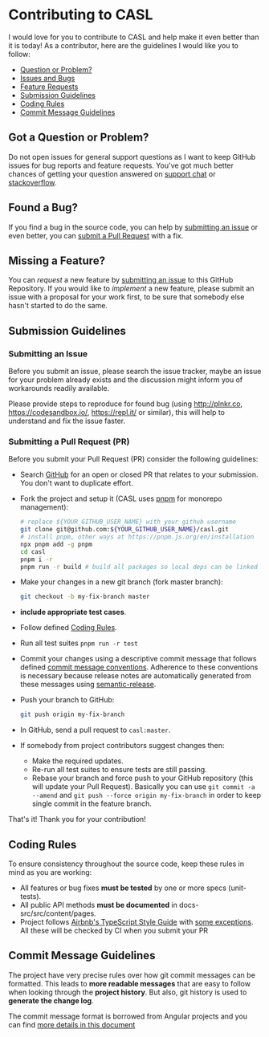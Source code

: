 # Contributing to CASL

I would love for you to contribute to CASL and help make it even better than it is today! As a contributor, here are the guidelines I would like you to follow:

 - [Question or Problem?](#question)
 - [Issues and Bugs](#issue)
 - [Feature Requests](#feature)
 - [Submission Guidelines](#submit)
 - [Coding Rules](#rules)
 - [Commit Message Guidelines](#commit)

## <a name="question"></a> Got a Question or Problem?

Do not open issues for general support questions as I want to keep GitHub issues for bug reports and feature requests. You've got much better chances of getting your question answered on [support chat][chat] or [stackoverflow](https://stackoverflow.com/questions/tagged/casl).

## <a name="issue"></a> Found a Bug?

If you find a bug in the source code, you can help by [submitting an issue](#submit-issue) or even better, you can [submit a Pull Request](#submit-pr) with a fix.

## <a name="feature"></a> Missing a Feature?

You can *request* a new feature by [submitting an issue](#submit-issue) to this GitHub Repository. If you would like to *implement* a new feature, please submit an issue with a proposal for your work first, to be sure that somebody else hasn't started to do the same.

## <a name="submit"></a> Submission Guidelines

### <a name="submit-issue"></a> Submitting an Issue

Before you submit an issue, please search the issue tracker, maybe an issue for your problem already exists and the discussion might inform you of workarounds readily available.

Please provide steps to reproduce for found bug (using http://plnkr.co, https://codesandbox.io/, https://repl.it/ or similar), this will help to understand and fix the issue faster.

### <a name="submit-pr"></a> Submitting a Pull Request (PR)

Before you submit your Pull Request (PR) consider the following guidelines:

* Search [GitHub](https://github.com/stalniy/casl/pulls) for an open or closed PR
  that relates to your submission. You don't want to duplicate effort.

* Fork the project and setup it (CASL uses [pnpm](https://pnpm.js.org/) for monorepo management):

  ```sh
  # replace ${YOUR_GITHUB_USER_NAME} with your github username
  git clone git@github.com:${YOUR_GITHUB_USER_NAME}/casl.git
  # install pnpm, other ways at https://pnpm.js.org/en/installation
  npx pnpm add -g pnpm
  cd casl
  pnpm i -r
  pnpm run -r build # build all packages so local deps can be linked
  ```

* Make your changes in a new git branch (fork master branch):

  ```sh
  git checkout -b my-fix-branch master
  ```

* **include appropriate test cases**.
* Follow defined [Coding Rules](#rules).
* Run all test suites `pnpm run -r test`
* Commit your changes using a descriptive commit message that follows defined [commit message conventions](#commit). Adherence to these conventions is necessary because release notes are automatically generated from these messages using [semantic-release](https://semantic-release.gitbook.io/semantic-release/).
* Push your branch to GitHub:

  ```sh
  git push origin my-fix-branch
  ```

* In GitHub, send a pull request to `casl:master`.
* If somebody from project contributors suggest changes then:
  * Make the required updates.
  * Re-run all test suites to ensure tests are still passing.
  * Rebase your branch and force push to your GitHub repository (this will update your Pull Request). Basically you can use `git commit -a --amend` and `git push --force origin my-fix-branch` in order to keep single commit in the feature branch.

That's it! Thank you for your contribution!

## <a name="rules"></a> Coding Rules

To ensure consistency throughout the source code, keep these rules in mind as you are working:

* All features or bug fixes **must be tested** by one or more specs (unit-tests).
* All public API methods **must be documented** in docs-src/src/content/pages.
* Project follows [Airbnb's TypeScript Style Guide][js-style-guide] with [some exceptions](.eslintrc). All these will be checked by CI when you submit your PR

## <a name="commit"></a> Commit Message Guidelines

The project have very precise rules over how git commit messages can be formatted.  This leads to **more readable messages** that are easy to follow when looking through the **project history**.  But also, git history is used to **generate the change log**.

The commit message format is borrowed from Angular projects and you can find [more details in this document][commit-message-format]

[commit-message-format]: https://docs.google.com/document/d/1QrDFcIiPjSLDn3EL15IJygNPiHORgU1_OOAqWjiDU5Y/edit#
[github]: https://github.com/stalniy/casl
[chat]: https://github.com/stalniy/casl/discussions
[js-style-guide]: https://github.com/airbnb/javascript

